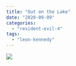 ```yaml
---
title: "Out on the Lake"
date: "2020-09-09"
categories: 
  - "resident-evil-4"
tags: 
  - "leon-kennedy"
---
```


[![](images/resident-evil-4_20200830135048-scaled.jpg)](https://davidpeach.me/wp-content/uploads/2020/09/resident-evil-4_20200830135048-scaled.jpg)
